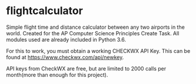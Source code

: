 # flightcalculator
Simple flight time and distance calculator between any two airports in the world. Created for the AP Computer Science Principles Create Task. All modules used are already included in Python 3.6. 

For this to work, you must obtain a working CHECKWX API Key. This can be found at 
https://www.checkwx.com/api/newkey.

API keys from CheckWX are free, but are limited to 2000 calls per month(more than enough for this project). 


